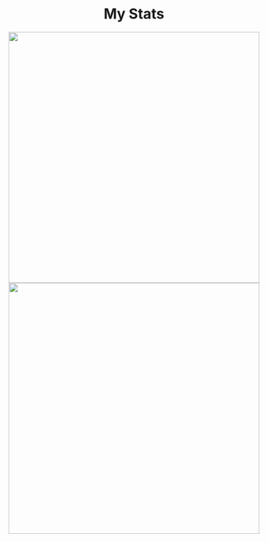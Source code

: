 <h1 align="center">My Stats</h1>
<p align="center">
<a href="https://github.com/hasanemircanmetin">
<a href="https://github.com/hasanemircanmetin?tab=repositories">
<a href="https://github.com/hasanemircanmetin"><img align=center src="https://github-readme-stats.vercel.app/api?username=hasanemircanmetin&show_icons=true&theme=custom&bg_color=111111&text_color=ffffff&icon_color=7d8cbe&title_color=7d8cbe&border_color=7d8cbe" width=500></a> <br>
<a href="https://github.com/hasanemircanmetin"><img align=center src="https://github-readme-streak-stats.herokuapp.com/?user=hasanemircanmetin&background=111111&text_color=ffffff&fire=7d8cbe&sideNums=7d8cbe&border=7d8cbe&dates=ffffff&currStreakNum=7d8cbe&ring=7d8cbe&stroke=7d8cbe&currStreakLabel=7d8cbe&sideLabels=7d8cbe" width=500></a>
</p>

